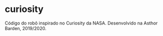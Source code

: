 # curiosity
Código do robô inspirado no Curiosity da NASA. Desenvolvido na Asthor Barden, 2019/2020.
